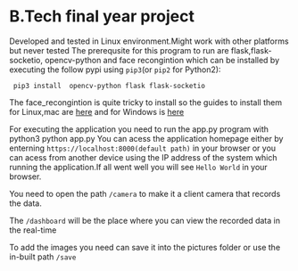 # B.Tech final year project
 Developed and tested in Linux environment.Might work with other platforms but never tested
 The prerequsite for this program to run are flask,flask-socketio, opencv-python and face recongintion which can be installed by executing the follow pypi using `pip3`(or `pip2` for Python2):
 
     pip3 install  opencv-python flask flask-socketio

 The face_recongintion  is quite tricky to install so the guides to install them for Linux,mac are [here](https://gist.github.com/ageitgey/629d75c1baac34dfa5ca2a1928a7aeaf) and for Windows is [here](https://github.com/ageitgey/face_recognition/issues/175#issue-257710508)

 For executing the application you need to run the app.py program with python3 
    python app.py
 You can acess the application homepage either by enterning `https://localhost:8000(default path)` in your browser or you can acess from another device using the IP address of the system which running the application.If all went well you will see `Hello World` in your browser.

 You need to open the path `/camera` to make it a client camera that records the data.

 The `/dashboard`  will be the place where you can view the recorded data in the real-time
 
 To add the images you need can save it into the pictures folder or use the in-built path `/save` 